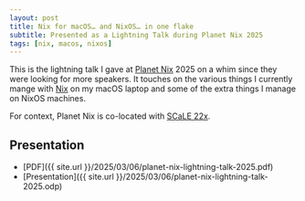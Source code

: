 ```yaml
---
layout: post
title: Nix for macOS… and NixOS… in one flake
subtitle: Presented as a Lightning Talk during Planet Nix 2025
tags: [nix, macos, nixos]
---
```


This is the lightning talk I gave at [Planet Nix](https://planetnix.com) 2025 on a whim since they were looking for more speakers. It touches on the various things I currently mange with [Nix](https://nixos.org) on my macOS laptop and some of the extra things I manage on NixOS machines.

For context, Planet Nix is co-located with [SCaLE 22x](https://www.socallinuxexpo.org/scale/22x).

## Presentation

- [PDF]({{ site.url }}/2025/03/06/planet-nix-lightning-talk-2025.pdf)
- [Presentation]({{ site.url }}/2025/03/06/planet-nix-lightning-talk-2025.odp)
